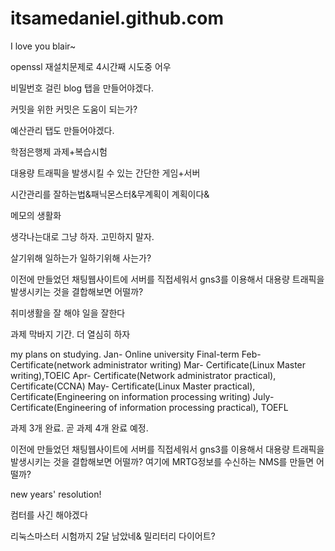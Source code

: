 # itsamedaniel.github.com
I love you blair~

openssl 재설치문제로 4시간째 시도중 어우

비밀번호 걸린 blog 탭을 만들어야겠다.

커밋을 위한 커밋은 도움이 되는가?

예산관리 탭도 만들어야겠다.

학점은행제 과제+복습시험

대용량 트래픽을 발생시킬 수 있는 간단한 게임+서버

시간관리를 잘하는법&패닉몬스터&무계획이 계획이다&

메모의 생활화

생각나는대로 그냥 하자. 고민하지 말자.

살기위해 일하는가 일하기위해 사는가?

이전에 만들었던 채팅웹사이트에 서버를 직접세워서 gns3를 이용해서 대용량 트래픽을 발생시키는 것을 결합해보면 어떨까?

취미생활을 잘 해야 일을 잘한다

과제 막바지 기간. 더 열심히 하자 


my plans on studying.
Jan- Online university Final-term
Feb- Certificate(network administrator writing)
Mar- Certificate(Linux Master writing),TOEIC
Apr- Certificate(Network administrator practical), Certificate(CCNA)
May- Certificate(Linux Master practical), Certificate(Engineering on information processing writing)
July- Certificate(Engineering of information processing practical), TOEFL

과제 3개 완료. 곧 과제 4개 완료 예정.

이전에 만들었던 채팅웹사이트에 서버를 직접세워서 gns3를 이용해서 대용량 트래픽을 발생시키는 것을 결합해보면 어떨까?
여기에 MRTG정보를 수신하는 NMS를 만들면 어떨까?

new years' resolution!


컴터를 사긴 해야겠다 

리눅스마스터 시험까지 2달 남았네& 밀리터리 다이어트?
